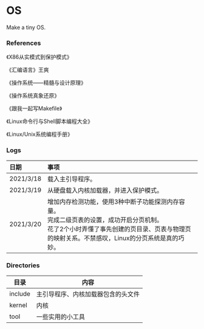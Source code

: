 # OS
Make a tiny OS.

### References
《X86从实模式到保护模式》

《汇编语言》王爽

《操作系统——精髓与设计原理》

《操作系统真象还原》

《跟我一起写Makefile》

《Linux命令行与Shell脚本编程大全》

《Linux/Unix系统编程手册》

### Logs
|    日期   |    事项   |
|   :----   |   :----   |
| 2021/3/18 | 载入主引导程序。 |
| 2021/3/19 | 从硬盘载入内核加载器，并进入保护模式。 |
| 2021/3/20 | 增加内存检测功能，使用3种中断子功能探测内存容量。</br>完成二级页表的设置，成功开启分页机制。</br>花了2个小时弄懂了事先创建的页目录、页表与物理页的映射关系。不禁感叹，Linux的分页系统是真的巧妙。 |

### Directories

| 目录    | 内容                               |
| ------- | ---------------------------------- |
| include | 主引导程序、内核加载器包含的头文件 |
| kernel  | 内核                               |
| tool    | 一些实用的小工具                   |


